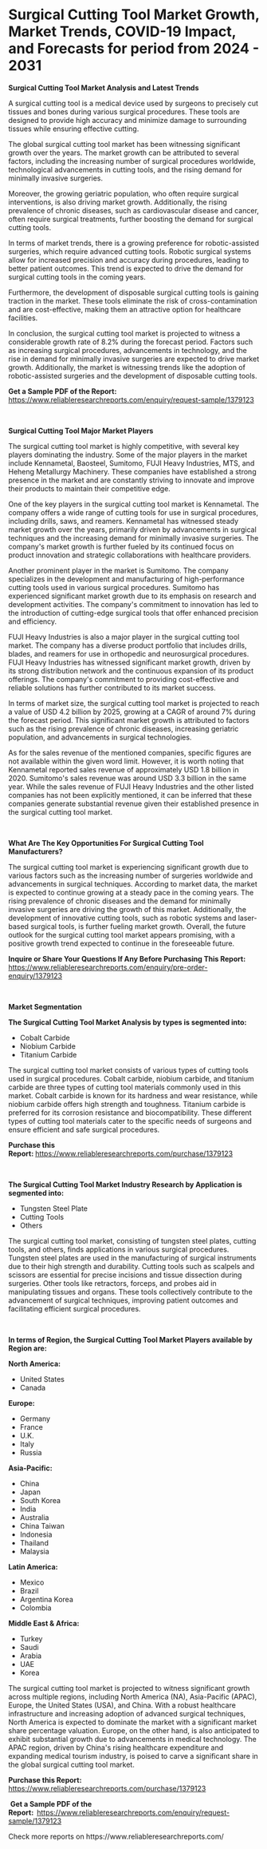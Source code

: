<p><h1>Surgical Cutting Tool Market Growth, Market Trends, COVID-19 Impact, and Forecasts for period from 2024 - 2031</h1></p><p><strong>Surgical Cutting Tool Market Analysis and Latest Trends</strong></p>
<p><p>A surgical cutting tool is a medical device used by surgeons to precisely cut tissues and bones during various surgical procedures. These tools are designed to provide high accuracy and minimize damage to surrounding tissues while ensuring effective cutting.</p><p>The global surgical cutting tool market has been witnessing significant growth over the years. The market growth can be attributed to several factors, including the increasing number of surgical procedures worldwide, technological advancements in cutting tools, and the rising demand for minimally invasive surgeries.</p><p>Moreover, the growing geriatric population, who often require surgical interventions, is also driving market growth. Additionally, the rising prevalence of chronic diseases, such as cardiovascular disease and cancer, often require surgical treatments, further boosting the demand for surgical cutting tools.</p><p>In terms of market trends, there is a growing preference for robotic-assisted surgeries, which require advanced cutting tools. Robotic surgical systems allow for increased precision and accuracy during procedures, leading to better patient outcomes. This trend is expected to drive the demand for surgical cutting tools in the coming years.</p><p>Furthermore, the development of disposable surgical cutting tools is gaining traction in the market. These tools eliminate the risk of cross-contamination and are cost-effective, making them an attractive option for healthcare facilities.</p><p>In conclusion, the surgical cutting tool market is projected to witness a considerable growth rate of 8.2% during the forecast period. Factors such as increasing surgical procedures, advancements in technology, and the rise in demand for minimally invasive surgeries are expected to drive market growth. Additionally, the market is witnessing trends like the adoption of robotic-assisted surgeries and the development of disposable cutting tools.</p></p>
<p><strong>Get a Sample PDF of the Report:&nbsp;</strong> <a href="https://www.reliableresearchreports.com/enquiry/request-sample/1379123">https://www.reliableresearchreports.com/enquiry/request-sample/1379123</a></p>
<p>&nbsp;</p>
<p><strong>Surgical Cutting Tool Major Market Players</strong></p>
<p><p>The surgical cutting tool market is highly competitive, with several key players dominating the industry. Some of the major players in the market include Kennametal, Baosteel, Sumitomo, FUJI Heavy Industries, MTS, and Heheng Metallurgy Machinery. These companies have established a strong presence in the market and are constantly striving to innovate and improve their products to maintain their competitive edge.</p><p>One of the key players in the surgical cutting tool market is Kennametal. The company offers a wide range of cutting tools for use in surgical procedures, including drills, saws, and reamers. Kennametal has witnessed steady market growth over the years, primarily driven by advancements in surgical techniques and the increasing demand for minimally invasive surgeries. The company's market growth is further fueled by its continued focus on product innovation and strategic collaborations with healthcare providers.</p><p>Another prominent player in the market is Sumitomo. The company specializes in the development and manufacturing of high-performance cutting tools used in various surgical procedures. Sumitomo has experienced significant market growth due to its emphasis on research and development activities. The company's commitment to innovation has led to the introduction of cutting-edge surgical tools that offer enhanced precision and efficiency.</p><p>FUJI Heavy Industries is also a major player in the surgical cutting tool market. The company has a diverse product portfolio that includes drills, blades, and reamers for use in orthopedic and neurosurgical procedures. FUJI Heavy Industries has witnessed significant market growth, driven by its strong distribution network and the continuous expansion of its product offerings. The company's commitment to providing cost-effective and reliable solutions has further contributed to its market success.</p><p>In terms of market size, the surgical cutting tool market is projected to reach a value of USD 4.2 billion by 2025, growing at a CAGR of around 7% during the forecast period. This significant market growth is attributed to factors such as the rising prevalence of chronic diseases, increasing geriatric population, and advancements in surgical technologies.</p><p>As for the sales revenue of the mentioned companies, specific figures are not available within the given word limit. However, it is worth noting that Kennametal reported sales revenue of approximately USD 1.8 billion in 2020. Sumitomo's sales revenue was around USD 3.3 billion in the same year. While the sales revenue of FUJI Heavy Industries and the other listed companies has not been explicitly mentioned, it can be inferred that these companies generate substantial revenue given their established presence in the surgical cutting tool market.</p></p>
<p>&nbsp;</p>
<p><strong>What Are The Key Opportunities For Surgical Cutting Tool Manufacturers?</strong></p>
<p><p>The surgical cutting tool market is experiencing significant growth due to various factors such as the increasing number of surgeries worldwide and advancements in surgical techniques. According to market data, the market is expected to continue growing at a steady pace in the coming years. The rising prevalence of chronic diseases and the demand for minimally invasive surgeries are driving the growth of this market. Additionally, the development of innovative cutting tools, such as robotic systems and laser-based surgical tools, is further fueling market growth. Overall, the future outlook for the surgical cutting tool market appears promising, with a positive growth trend expected to continue in the foreseeable future.</p></p>
<p><strong>Inquire or Share Your Questions If Any Before Purchasing This Report:</strong> <a href="https://www.reliableresearchreports.com/enquiry/pre-order-enquiry/1379123">https://www.reliableresearchreports.com/enquiry/pre-order-enquiry/1379123</a></p>
<p>&nbsp;</p>
<p><strong>Market Segmentation</strong></p>
<p><strong>The Surgical Cutting Tool Market Analysis by types is segmented into:</strong></p>
<p><ul><li>Cobalt Carbide</li><li>Niobium Carbide</li><li>Titanium Carbide</li></ul></p>
<p><p>The surgical cutting tool market consists of various types of cutting tools used in surgical procedures. Cobalt carbide, niobium carbide, and titanium carbide are three types of cutting tool materials commonly used in this market. Cobalt carbide is known for its hardness and wear resistance, while niobium carbide offers high strength and toughness. Titanium carbide is preferred for its corrosion resistance and biocompatibility. These different types of cutting tool materials cater to the specific needs of surgeons and ensure efficient and safe surgical procedures.</p></p>
<p><strong>Purchase this Report:&nbsp;</strong><a href="https://www.reliableresearchreports.com/purchase/1379123">https://www.reliableresearchreports.com/purchase/1379123</a></p>
<p>&nbsp;</p>
<p><strong>The Surgical Cutting Tool Market Industry Research by Application is segmented into:</strong></p>
<p><ul><li>Tungsten Steel Plate</li><li>Cutting Tools</li><li>Others</li></ul></p>
<p><p>The surgical cutting tool market, consisting of tungsten steel plates, cutting tools, and others, finds applications in various surgical procedures. Tungsten steel plates are used in the manufacturing of surgical instruments due to their high strength and durability. Cutting tools such as scalpels and scissors are essential for precise incisions and tissue dissection during surgeries. Other tools like retractors, forceps, and probes aid in manipulating tissues and organs. These tools collectively contribute to the advancement of surgical techniques, improving patient outcomes and facilitating efficient surgical procedures.</p></p>
<p>&nbsp;</p>
<p><strong>In terms of Region, the Surgical Cutting Tool Market Players available by Region are:</strong></p>
<p>
    <p> <strong> North America: </strong>
        <ul>
            <li>United States</li>
            <li>Canada</li>
        </ul>
        </p> 
    <p> <strong> Europe: </strong>
        <ul>
            <li>Germany</li>
            <li>France</li>
            <li>U.K.</li>
            <li>Italy</li>
            <li>Russia</li>
        </ul>
        </p> 
    <p> <strong> Asia-Pacific: </strong>
        <ul>
            <li>China</li>
            <li>Japan</li>
            <li>South Korea</li>
            <li>India</li>
            <li>Australia</li>
            <li>China Taiwan</li>
            <li>Indonesia</li>
            <li>Thailand</li>
            <li>Malaysia</li>
        </ul>
        </p> 
    <p> <strong> Latin America: </strong>
        <ul>
            <li>Mexico</li>
            <li>Brazil</li>
            <li>Argentina Korea</li>
            <li>Colombia</li>
        </ul>
        </p> 
    <p> <strong> Middle East & Africa: </strong>
        <ul>
            <li>Turkey</li>
            <li>Saudi</li>
            <li>Arabia</li>
            <li>UAE</li>
            <li>Korea</li>
        </ul>
    </p>
    </p>
<p><p>The surgical cutting tool market is projected to witness significant growth across multiple regions, including North America (NA), Asia-Pacific (APAC), Europe, the United States (USA), and China. With a robust healthcare infrastructure and increasing adoption of advanced surgical techniques, North America is expected to dominate the market with a significant market share percentage valuation. Europe, on the other hand, is also anticipated to exhibit substantial growth due to advancements in medical technology. The APAC region, driven by China's rising healthcare expenditure and expanding medical tourism industry, is poised to carve a significant share in the global surgical cutting tool market.</p></p>
<p><strong>Purchase this Report: </strong><a href="https://www.reliableresearchreports.com/purchase/1379123">https://www.reliableresearchreports.com/purchase/1379123</a></p>
<p>&nbsp;<strong>Get a Sample PDF of the Report:&nbsp;&nbsp;</strong><a href="https://www.reliableresearchreports.com/enquiry/request-sample/1379123">https://www.reliableresearchreports.com/enquiry/request-sample/1379123</a></p>
<p><strong></strong></p>
<p>Check more reports on https://www.reliableresearchreports.com/</p>